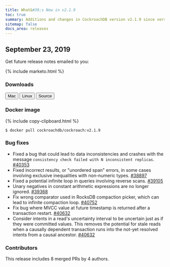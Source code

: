 ```yaml
---
title: What&#39;s New in v2.1.9
toc: true
summary: Additions and changes in CockroachDB version v2.1.9 since version v2.1.8
sitemap: false
docs_area: releases 
---
```


## September 23, 2019

Get future release notes emailed to you:

{%  include marketo.html %}

### Downloads

<div id="os-tabs" class="clearfix os-tabs_button-outline-primary">
    <a href="https://binaries.cockroachdb.com/cockroach-v2.1.9.darwin-10.9-amd64.tgz"><button id="mac" data-eventcategory="mac-binary-release-notes">Mac</button></a>
    <a href="https://binaries.cockroachdb.com/cockroach-v2.1.9.linux-amd64.tgz"><button id="linux" data-eventcategory="linux-binary-release-notes">Linux</button></a>
    <a href="https://binaries.cockroachdb.com/cockroach-v2.1.9.src.tgz"><button id="source" data-eventcategory="source-release-notes">Source</button></a>
</div>

### Docker image

{%  include copy-clipboard.html %}
~~~shell
$ docker pull cockroachdb/cockroach:v2.1.9
~~~

### Bug fixes

- Fixed a bug that could lead to data inconsistencies and crashes with the message `consistency check failed with N inconsistent replicas`. [#40353][#40353]
- Fixed incorrect results, or "unordered span" errors, in some cases involving exclusive inequalities with non-numeric types. [#38897][#38897]
- Fixed a potential infinite loop in queries involving reverse scans. [#39105][#39105]
- Unary negatives in constant arithmetic expressions are no longer ignored. [#39368][#39368]
- Fix wrong comparator used in RocksDB compaction picker, which can lead to infinite compaction loop. [#40752][#40752]
- Fix bug where MVCC value at future timestamp is returned after a transaction restart. [#40632][#40632]
- Consider intents in a read's uncertainty interval to be uncertain just as if they were committed values. This removes the potential for stale reads when a causally dependent transaction runs into the not-yet resolved intents from a causal ancestor. [#40632][#40632]

### Contributors

This release includes 8 merged PRs by 4 authors.

[#38897]: https://github.com/cockroachdb/cockroach/pull/38897
[#39105]: https://github.com/cockroachdb/cockroach/pull/39105
[#39368]: https://github.com/cockroachdb/cockroach/pull/39368
[#40353]: https://github.com/cockroachdb/cockroach/pull/40353
[#40632]: https://github.com/cockroachdb/cockroach/pull/40632
[#40680]: https://github.com/cockroachdb/cockroach/pull/40680
[#40711]: https://github.com/cockroachdb/cockroach/pull/40711
[#40752]: https://github.com/cockroachdb/cockroach/pull/40752
